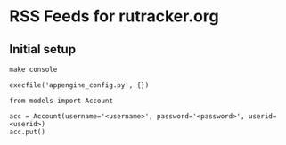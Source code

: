 RSS Feeds for rutracker.org
===========================

Initial setup
-------------

```
make console

execfile('appengine_config.py', {})

from models import Account

acc = Account(username='<username>', password='<password>', userid=<userid>)
acc.put()

```